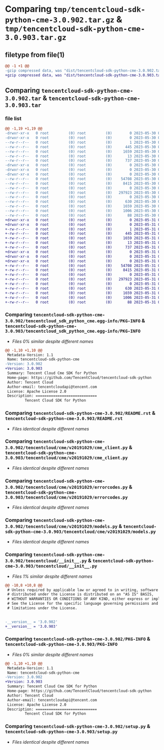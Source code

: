 # Comparing `tmp/tencentcloud-sdk-python-cme-3.0.902.tar.gz` & `tmp/tencentcloud-sdk-python-cme-3.0.903.tar.gz`

## filetype from file(1)

```diff
@@ -1 +1 @@
-gzip compressed data, was "dist/tencentcloud-sdk-python-cme-3.0.902.tar", last modified: Tue May 30 00:19:37 2023, max compression
+gzip compressed data, was "dist/tencentcloud-sdk-python-cme-3.0.903.tar", last modified: Wed May 31 02:07:48 2023, max compression
```

## Comparing `tencentcloud-sdk-python-cme-3.0.902.tar` & `tencentcloud-sdk-python-cme-3.0.903.tar`

### file list

```diff
@@ -1,19 +1,19 @@
-drwxr-xr-x   0 root         (0) root         (0)        0 2023-05-30 00:19:37.000000 tencentcloud-sdk-python-cme-3.0.902/
-drwxr-xr-x   0 root         (0) root         (0)        0 2023-05-30 00:19:37.000000 tencentcloud-sdk-python-cme-3.0.902/tencentcloud_sdk_python_cme.egg-info/
--rw-r--r--   0 root         (0) root         (0)        1 2023-05-30 00:19:37.000000 tencentcloud-sdk-python-cme-3.0.902/tencentcloud_sdk_python_cme.egg-info/dependency_links.txt
--rw-r--r--   0 root         (0) root         (0)      445 2023-05-30 00:19:37.000000 tencentcloud-sdk-python-cme-3.0.902/tencentcloud_sdk_python_cme.egg-info/SOURCES.txt
--rw-r--r--   0 root         (0) root         (0)     1659 2023-05-30 00:19:37.000000 tencentcloud-sdk-python-cme-3.0.902/tencentcloud_sdk_python_cme.egg-info/PKG-INFO
--rw-r--r--   0 root         (0) root         (0)       13 2023-05-30 00:19:37.000000 tencentcloud-sdk-python-cme-3.0.902/tencentcloud_sdk_python_cme.egg-info/top_level.txt
--rw-r--r--   0 root         (0) root         (0)      737 2023-05-30 00:19:37.000000 tencentcloud-sdk-python-cme-3.0.902/README.rst
-drwxr-xr-x   0 root         (0) root         (0)        0 2023-05-30 00:19:37.000000 tencentcloud-sdk-python-cme-3.0.902/tencentcloud/
-drwxr-xr-x   0 root         (0) root         (0)        0 2023-05-30 00:19:37.000000 tencentcloud-sdk-python-cme-3.0.902/tencentcloud/cme/
-drwxr-xr-x   0 root         (0) root         (0)        0 2023-05-30 00:19:37.000000 tencentcloud-sdk-python-cme-3.0.902/tencentcloud/cme/v20191029/
--rw-r--r--   0 root         (0) root         (0)    54708 2023-05-30 00:19:37.000000 tencentcloud-sdk-python-cme-3.0.902/tencentcloud/cme/v20191029/cme_client.py
--rw-r--r--   0 root         (0) root         (0)     8415 2023-05-30 00:19:37.000000 tencentcloud-sdk-python-cme-3.0.902/tencentcloud/cme/v20191029/errorcodes.py
--rw-r--r--   0 root         (0) root         (0)        0 2023-05-30 00:19:37.000000 tencentcloud-sdk-python-cme-3.0.902/tencentcloud/cme/v20191029/__init__.py
--rw-r--r--   0 root         (0) root         (0)   297923 2023-05-30 00:19:37.000000 tencentcloud-sdk-python-cme-3.0.902/tencentcloud/cme/v20191029/models.py
--rw-r--r--   0 root         (0) root         (0)        0 2023-05-30 00:19:37.000000 tencentcloud-sdk-python-cme-3.0.902/tencentcloud/cme/__init__.py
--rw-r--r--   0 root         (0) root         (0)      630 2023-05-30 00:19:37.000000 tencentcloud-sdk-python-cme-3.0.902/tencentcloud/__init__.py
--rw-r--r--   0 root         (0) root         (0)     1659 2023-05-30 00:19:37.000000 tencentcloud-sdk-python-cme-3.0.902/PKG-INFO
--rw-r--r--   0 root         (0) root         (0)     1006 2023-05-30 00:19:37.000000 tencentcloud-sdk-python-cme-3.0.902/setup.py
--rw-r--r--   0 root         (0) root         (0)       88 2023-05-30 00:19:37.000000 tencentcloud-sdk-python-cme-3.0.902/setup.cfg
+drwxr-xr-x   0 root         (0) root         (0)        0 2023-05-31 02:07:48.000000 tencentcloud-sdk-python-cme-3.0.903/
+drwxr-xr-x   0 root         (0) root         (0)        0 2023-05-31 02:07:48.000000 tencentcloud-sdk-python-cme-3.0.903/tencentcloud_sdk_python_cme.egg-info/
+-rw-r--r--   0 root         (0) root         (0)        1 2023-05-31 02:07:48.000000 tencentcloud-sdk-python-cme-3.0.903/tencentcloud_sdk_python_cme.egg-info/dependency_links.txt
+-rw-r--r--   0 root         (0) root         (0)      445 2023-05-31 02:07:48.000000 tencentcloud-sdk-python-cme-3.0.903/tencentcloud_sdk_python_cme.egg-info/SOURCES.txt
+-rw-r--r--   0 root         (0) root         (0)     1659 2023-05-31 02:07:48.000000 tencentcloud-sdk-python-cme-3.0.903/tencentcloud_sdk_python_cme.egg-info/PKG-INFO
+-rw-r--r--   0 root         (0) root         (0)       13 2023-05-31 02:07:48.000000 tencentcloud-sdk-python-cme-3.0.903/tencentcloud_sdk_python_cme.egg-info/top_level.txt
+-rw-r--r--   0 root         (0) root         (0)      737 2023-05-31 02:07:48.000000 tencentcloud-sdk-python-cme-3.0.903/README.rst
+drwxr-xr-x   0 root         (0) root         (0)        0 2023-05-31 02:07:48.000000 tencentcloud-sdk-python-cme-3.0.903/tencentcloud/
+drwxr-xr-x   0 root         (0) root         (0)        0 2023-05-31 02:07:48.000000 tencentcloud-sdk-python-cme-3.0.903/tencentcloud/cme/
+drwxr-xr-x   0 root         (0) root         (0)        0 2023-05-31 02:07:48.000000 tencentcloud-sdk-python-cme-3.0.903/tencentcloud/cme/v20191029/
+-rw-r--r--   0 root         (0) root         (0)    54708 2023-05-31 02:07:48.000000 tencentcloud-sdk-python-cme-3.0.903/tencentcloud/cme/v20191029/cme_client.py
+-rw-r--r--   0 root         (0) root         (0)     8415 2023-05-31 02:07:48.000000 tencentcloud-sdk-python-cme-3.0.903/tencentcloud/cme/v20191029/errorcodes.py
+-rw-r--r--   0 root         (0) root         (0)        0 2023-05-31 02:07:48.000000 tencentcloud-sdk-python-cme-3.0.903/tencentcloud/cme/v20191029/__init__.py
+-rw-r--r--   0 root         (0) root         (0)   297923 2023-05-31 02:07:48.000000 tencentcloud-sdk-python-cme-3.0.903/tencentcloud/cme/v20191029/models.py
+-rw-r--r--   0 root         (0) root         (0)        0 2023-05-31 02:07:48.000000 tencentcloud-sdk-python-cme-3.0.903/tencentcloud/cme/__init__.py
+-rw-r--r--   0 root         (0) root         (0)      630 2023-05-31 02:07:48.000000 tencentcloud-sdk-python-cme-3.0.903/tencentcloud/__init__.py
+-rw-r--r--   0 root         (0) root         (0)     1659 2023-05-31 02:07:48.000000 tencentcloud-sdk-python-cme-3.0.903/PKG-INFO
+-rw-r--r--   0 root         (0) root         (0)     1006 2023-05-31 02:07:48.000000 tencentcloud-sdk-python-cme-3.0.903/setup.py
+-rw-r--r--   0 root         (0) root         (0)       88 2023-05-31 02:07:48.000000 tencentcloud-sdk-python-cme-3.0.903/setup.cfg
```

### Comparing `tencentcloud-sdk-python-cme-3.0.902/tencentcloud_sdk_python_cme.egg-info/PKG-INFO` & `tencentcloud-sdk-python-cme-3.0.903/tencentcloud_sdk_python_cme.egg-info/PKG-INFO`

 * *Files 0% similar despite different names*

```diff
@@ -1,10 +1,10 @@
 Metadata-Version: 1.1
 Name: tencentcloud-sdk-python-cme
-Version: 3.0.902
+Version: 3.0.903
 Summary: Tencent Cloud Cme SDK for Python
 Home-page: https://github.com/TencentCloud/tencentcloud-sdk-python
 Author: Tencent Cloud
 Author-email: tencentcloudapi@tencent.com
 License: Apache License 2.0
 Description: ============================
         Tencent Cloud SDK for Python
```

### Comparing `tencentcloud-sdk-python-cme-3.0.902/README.rst` & `tencentcloud-sdk-python-cme-3.0.903/README.rst`

 * *Files identical despite different names*

### Comparing `tencentcloud-sdk-python-cme-3.0.902/tencentcloud/cme/v20191029/cme_client.py` & `tencentcloud-sdk-python-cme-3.0.903/tencentcloud/cme/v20191029/cme_client.py`

 * *Files identical despite different names*

### Comparing `tencentcloud-sdk-python-cme-3.0.902/tencentcloud/cme/v20191029/errorcodes.py` & `tencentcloud-sdk-python-cme-3.0.903/tencentcloud/cme/v20191029/errorcodes.py`

 * *Files identical despite different names*

### Comparing `tencentcloud-sdk-python-cme-3.0.902/tencentcloud/cme/v20191029/models.py` & `tencentcloud-sdk-python-cme-3.0.903/tencentcloud/cme/v20191029/models.py`

 * *Files identical despite different names*

### Comparing `tencentcloud-sdk-python-cme-3.0.902/tencentcloud/__init__.py` & `tencentcloud-sdk-python-cme-3.0.903/tencentcloud/__init__.py`

 * *Files 1% similar despite different names*

```diff
@@ -10,8 +10,8 @@
 # Unless required by applicable law or agreed to in writing, software
 # distributed under the License is distributed on an "AS IS" BASIS,
 # WITHOUT WARRANTIES OR CONDITIONS OF ANY KIND, either express or implied.
 # See the License for the specific language governing permissions and
 # limitations under the License.
 
 
-__version__ = '3.0.902'
+__version__ = '3.0.903'
```

### Comparing `tencentcloud-sdk-python-cme-3.0.902/PKG-INFO` & `tencentcloud-sdk-python-cme-3.0.903/PKG-INFO`

 * *Files 0% similar despite different names*

```diff
@@ -1,10 +1,10 @@
 Metadata-Version: 1.1
 Name: tencentcloud-sdk-python-cme
-Version: 3.0.902
+Version: 3.0.903
 Summary: Tencent Cloud Cme SDK for Python
 Home-page: https://github.com/TencentCloud/tencentcloud-sdk-python
 Author: Tencent Cloud
 Author-email: tencentcloudapi@tencent.com
 License: Apache License 2.0
 Description: ============================
         Tencent Cloud SDK for Python
```

### Comparing `tencentcloud-sdk-python-cme-3.0.902/setup.py` & `tencentcloud-sdk-python-cme-3.0.903/setup.py`

 * *Files identical despite different names*


